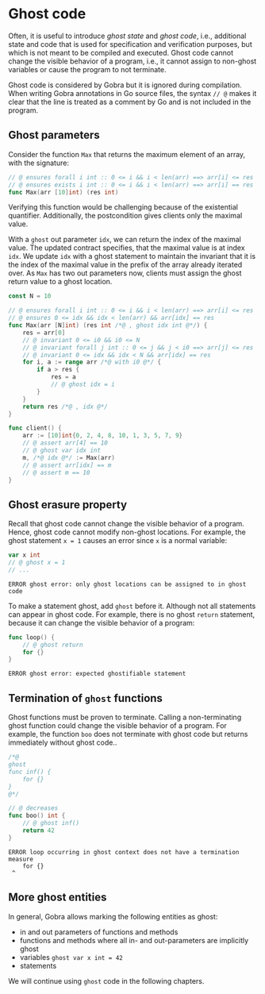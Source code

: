 # Ghost code

Often, it is useful to introduce _ghost state_ and _ghost code_, i.e., additional state and code that is used for specification and verification purposes, but which is not meant to be compiled and executed.
Ghost code cannot change the visible behavior of a program, i.e., it cannot assign to non-ghost variables or cause the program to not terminate.
<!-- "it cannot cause the program to not terminate." also the reverse, cannot cause a  -->

Ghost code is considered by Gobra but it is ignored during compilation.
When writing Gobra annotations in Go source files, the syntax `// @` makes it clear that the line is treated as a comment by Go and is not included in the program.

<!-- ## TODO Ghost functions -->
<!-- limitation: no error if we call ghost function in go code -->
<!-- but error "Found call to non-ghost impure function in ghost code" -->

## Ghost parameters
Consider the function `Max` that returns the maximum element of an array, with the signature:
``` go
// @ ensures forall i int :: 0 <= i && i < len(arr) ==> arr[i] <= res
// @ ensures exists i int :: 0 <= i && i < len(arr) ==> arr[i] == res
func Max(arr [10]int) (res int)
```
Verifying this function would be challenging because of the existential quantifier.
Additionally, the postcondition gives clients only the maximal value.

With a `ghost` out parameter `idx`, we can return the index of the maximal value.
The updated contract specifies, that the maximal value is at index `idx`.
We update `idx` with a ghost statement to maintain the invariant that it is the index of the maximal value in the prefix of the array already iterated over.
As `Max` has two out parameters now, clients  must assign the ghost return value to a ghost location.
``` go
const N = 10

// @ ensures forall i int :: 0 <= i && i < len(arr) ==> arr[i] <= res
// @ ensures 0 <= idx && idx < len(arr) && arr[idx] == res
func Max(arr [N]int) (res int /*@ , ghost idx int @*/) {
    res = arr[0]
    // @ invariant 0 <= i0 && i0 <= N
    // @ invariant forall j int :: 0 <= j && j < i0 ==> arr[j] <= res
    // @ invariant 0 <= idx && idx < N && arr[idx] == res
    for i, a := range arr /*@ with i0 @*/ {
        if a > res {
            res = a
            // @ ghost idx = i
        }
    }
    return res /*@ , idx @*/
}

func client() {
    arr := [10]int{0, 2, 4, 8, 10, 1, 3, 5, 7, 9}
    // @ assert arr[4] == 10
    // @ ghost var idx int
    m, /*@ idx @*/ := Max(arr)
    // @ assert arr[idx] == m
    // @ assert m == 10
}
```


<!-- todo if not declared before, it is inferred automatically for the := assignment -->


## Ghost erasure property
Recall that ghost code cannot change the visible behavior of a program.
Hence, ghost code cannot modify non-ghost locations.
For example, the ghost statement `x = 1` causes an error since `x` is a normal variable:
``` go
var x int
// @ ghost x = 1
// ...
```
``` text
ERROR ghost error: only ghost locations can be assigned to in ghost code
```
<!-- TODO Limitation: if the statement is not made ghost, there is no error but it updates the variable!
    var x int
    // @ x = 1
    // @ assert x == 1
    // @ assert x == 0  // ERROR
-->

To make a statement ghost, add `ghost` before it.
Although not all statements can appear in ghost code.
For example, there is no ghost `return` statement, because it can change the visible behavior of a program:
``` go
func loop() {
    // @ ghost return
    for {}
}
```
``` text
ERROR ghost error: expected ghostifiable statement
```


## Termination of `ghost` functions
Ghost functions must be proven to terminate.
Calling a non-terminating ghost function could change the visible behavior of a program.
For example, the function `boo` does not terminate with ghost code but returns immediately without ghost code..
``` go
/*@
ghost
func inf() {
    for {}
}
@*/

// @ decreases
func boo() int {
    // @ ghost inf()
    return 42
}
```
``` text
ERROR loop occurring in ghost context does not have a termination measure
    for {}
 ^
```

    

## More ghost entities
<!-- from tutorial.md -->
In general, Gobra allows marking the following entities as ghost:
- in and out parameters of functions and methods
- functions and methods where all in- and out-parameters are implicitly ghost
- variables `ghost var x int = 42` 
- statements <!--  (if-then-else, loops) -->
<!-- - ghost types (e.g. sequences, sets, multisets) -->

We will continue using `ghost` code in the following chapters.

